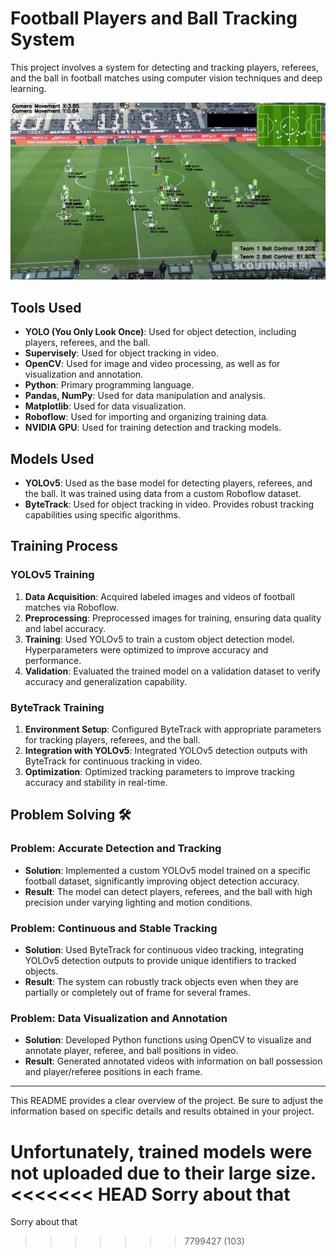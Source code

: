 # Football Players and Ball Tracking System

This project involves a system for detecting and tracking players, referees, and the ball in football matches using computer vision techniques and deep learning.

![alt text](output_videos/example_from_output.jpg)

## Tools Used

- **YOLO (You Only Look Once)**: Used for object detection, including players, referees, and the ball.
- **Supervisely**: Used for object tracking in video.
- **OpenCV**: Used for image and video processing, as well as for visualization and annotation.
- **Python**: Primary programming language.
- **Pandas, NumPy**: Used for data manipulation and analysis.
- **Matplotlib**: Used for data visualization.
- **Roboflow**: Used for importing and organizing training data.
- **NVIDIA GPU**: Used for training detection and tracking models.

## Models Used

- **YOLOv5**: Used as the base model for detecting players, referees, and the ball. It was trained using data from a custom Roboflow dataset.
- **ByteTrack**: Used for object tracking in video. Provides robust tracking capabilities using specific algorithms.

## Training Process

### YOLOv5 Training

1. **Data Acquisition**: Acquired labeled images and videos of football matches via Roboflow.
2. **Preprocessing**: Preprocessed images for training, ensuring data quality and label accuracy.
3. **Training**: Used YOLOv5 to train a custom object detection model. Hyperparameters were optimized to improve accuracy and performance.
4. **Validation**: Evaluated the trained model on a validation dataset to verify accuracy and generalization capability.

### ByteTrack Training

1. **Environment Setup**: Configured ByteTrack with appropriate parameters for tracking players, referees, and the ball.
2. **Integration with YOLOv5**: Integrated YOLOv5 detection outputs with ByteTrack for continuous tracking in video.
3. **Optimization**: Optimized tracking parameters to improve tracking accuracy and stability in real-time.

## Problem Solving 🛠️

### Problem: Accurate Detection and Tracking

- **Solution**: Implemented a custom YOLOv5 model trained on a specific football dataset, significantly improving object detection accuracy.
- **Result**: The model can detect players, referees, and the ball with high precision under varying lighting and motion conditions.

### Problem: Continuous and Stable Tracking

- **Solution**: Used ByteTrack for continuous video tracking, integrating YOLOv5 detection outputs to provide unique identifiers to tracked objects.
- **Result**: The system can robustly track objects even when they are partially or completely out of frame for several frames.

### Problem: Data Visualization and Annotation

- **Solution**: Developed Python functions using OpenCV to visualize and annotate player, referee, and ball positions in video.
- **Result**: Generated annotated videos with information on ball possession and player/referee positions in each frame.

---

This README provides a clear overview of the project. Be sure to adjust the information based on specific details and results obtained in your project.

Unfortunately, trained models were not uploaded due to their large size.
<<<<<<< HEAD
Sorry about that
=======
Sorry about that
>>>>>>> 7799427 (103)
